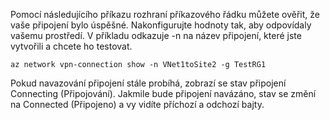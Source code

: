 Pomocí následujícího příkazu rozhraní příkazového řádku můžete ověřit, že vaše připojení bylo úspěšné. Nakonfigurujte hodnoty tak, aby odpovídaly vašemu prostředí. V příkladu odkazuje -n na název připojení, které jste vytvořili a chcete ho testovat.

```azurecli
az network vpn-connection show -n VNet1toSite2 -g TestRG1
```

Pokud navazování připojení stále probíhá, zobrazí se stav připojení Connecting (Připojování). Jakmile bude připojení navázáno, stav se změní na Connected (Připojeno) a vy vidíte příchozí a odchozí bajty.